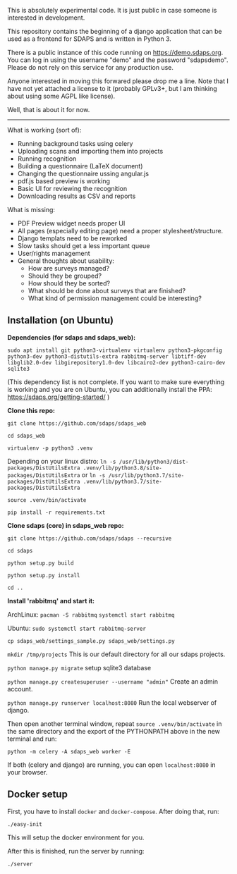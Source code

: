 This is absolutely experimental code. It is just public in case someone
is interested in development.

This repository contains the beginning of a django application that can be
used as a frontend for SDAPS and is written in Python 3.

There is a public instance of this code running on https://demo.sdaps.org.
You can log in using the username "demo" and the password "sdapsdemo". Please
do not rely on this service for any production use.

Anyone interested in moving this forwared please drop me a line. Note that I
have not yet attached a license to it (probably GPLv3+, but I am thinking
about using some AGPL like license).

Well, that is about it for now.

---

What is working (sort of):

- Running background tasks using celery
- Uploading scans and importing them into projects
- Running recognition
- Building a questionnaire (LaTeX document)
- Changing the questionnaire ussing angular.js
- pdf.js based preview is working
- Basic UI for reviewing the recognition
- Downloading results as CSV and reports

What is missing:

- PDF Preview widget needs proper UI
- All pages (especially editing page) need a proper stylesheet/structure.
- Django templats need to be reworked
- Slow tasks should get a less important queue
- User/rights management
- General thoughts about usability:
  - How are surveys managed?
  - Should they be grouped?
  - How should they be sorted?
  - What should be done about surveys that are finished?
  - What kind of permission management could be interesting?

## Installation (on Ubuntu)

**Dependencies (for sdaps and sdaps_web):**

`sudo apt install git python3-virtualenv virtualenv python3-pkgconfig python3-dev python3-distutils-extra rabbitmq-server libtiff-dev libglib2.0-dev libgirepository1.0-dev libcairo2-dev python3-cairo-dev sqlite3`

(This dependency list is not complete. If you want to make sure everything is working and you are on Ubuntu, you can additionally install the PPA: https://sdaps.org/getting-started/ )

**Clone this repo:**

`git clone https://github.com/sdaps/sdaps_web`

`cd sdaps_web`

`virtualenv -p python3 .venv`

Depending on your linux distro:
`ln -s /usr/lib/python3/dist-packages/DistUtilsExtra .venv/lib/python3.8/site-packages/DistUtilsExtra` or
`ln -s /usr/lib/python3.7/site-packages/DistUtilsExtra .venv/lib/python3.7/site-packages/DistUtilsExtra`

`source .venv/bin/activate`

`pip install -r requirements.txt`

**Clone sdaps (core) in sdaps_web repo:**

`git clone https://github.com/sdaps/sdaps --recursive`

`cd sdaps`

`python setup.py build`

`python setup.py install`

`cd ..`

**Install 'rabbitmq' and start it:**

ArchLinux: `pacman -S rabbitmq` `systemctl start rabbitmq`

Ubuntu: `sudo systemctl start rabbitmq-server`

`cp sdaps_web/settings_sample.py sdaps_web/settings.py`

`mkdir /tmp/projects` This is our default directory for all our sdaps projects.

`python manage.py migrate` setup sqlite3 database

`python manage.py createsuperuser --username "admin"` Create an admin account.

`python manage.py runserver localhost:8080` Run the local webserver of django.

Then open another terminal window, repeat `source .venv/bin/activate` in the
same directory and the export of the PYTHONPATH above in the new terminal and
run:

`python -m celery -A sdaps_web worker -E`

If both (celery and django) are running, you can open `localhost:8080` in your
browser.

## Docker setup

First, you have to install `docker` and `docker-compose`. After doing that, run:

```shell
./easy-init
```

This will setup the docker environment for you.

After this is finished, run the server by running:

```shell
./server
```
